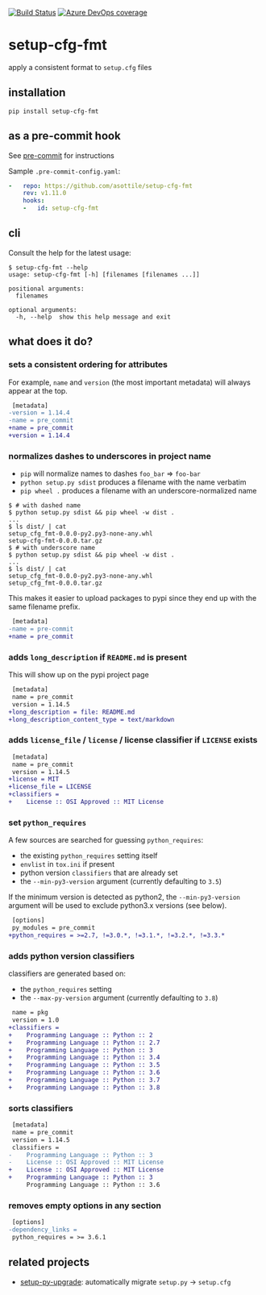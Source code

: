 [![Build Status](https://dev.azure.com/asottile/asottile/_apis/build/status/asottile.setup-cfg-fmt?branchName=master)](https://dev.azure.com/asottile/asottile/_build/latest?definitionId=51&branchName=master)
[![Azure DevOps coverage](https://img.shields.io/azure-devops/coverage/asottile/asottile/51/master.svg)](https://dev.azure.com/asottile/asottile/_build/latest?definitionId=51&branchName=master)

setup-cfg-fmt
=============

apply a consistent format to `setup.cfg` files

## installation

`pip install setup-cfg-fmt`

## as a pre-commit hook

See [pre-commit](https://github.com/pre-commit/pre-commit) for instructions

Sample `.pre-commit-config.yaml`:

```yaml
-   repo: https://github.com/asottile/setup-cfg-fmt
    rev: v1.11.0
    hooks:
    -   id: setup-cfg-fmt
```

## cli

Consult the help for the latest usage:

```console
$ setup-cfg-fmt --help
usage: setup-cfg-fmt [-h] [filenames [filenames ...]]

positional arguments:
  filenames

optional arguments:
  -h, --help  show this help message and exit
```

## what does it do?

### sets a consistent ordering for attributes

For example, `name` and `version` (the most important metadata) will always
appear at the top.

```diff
 [metadata]
-version = 1.14.4
-name = pre_commit
+name = pre_commit
+version = 1.14.4
```

### normalizes dashes to underscores in project name

- `pip` will normalize names to dashes `foo_bar` => `foo-bar`
- `python setup.py sdist` produces a filename with the name verbatim
- `pip wheel .` produces a filename with an underscore-normalized name

```console
$ # with dashed name
$ python setup.py sdist && pip wheel -w dist .
...
$ ls dist/ | cat
setup_cfg_fmt-0.0.0-py2.py3-none-any.whl
setup-cfg-fmt-0.0.0.tar.gz
$ # with underscore name
$ python setup.py sdist && pip wheel -w dist .
...
$ ls dist/ | cat
setup_cfg_fmt-0.0.0-py2.py3-none-any.whl
setup_cfg_fmt-0.0.0.tar.gz
```

This makes it easier to upload packages to pypi since they end up with the
same filename prefix.

```diff
 [metadata]
-name = pre-commit
+name = pre_commit
```

### adds `long_description` if `README.md` is present

This will show up on the pypi project page

```diff
 [metadata]
 name = pre_commit
 version = 1.14.5
+long_description = file: README.md
+long_description_content_type = text/markdown
```

### adds `license_file` / `license` / license classifier if `LICENSE` exists

```diff
 [metadata]
 name = pre_commit
 version = 1.14.5
+license = MIT
+license_file = LICENSE
+classifiers =
+    License :: OSI Approved :: MIT License
```

### set `python_requires`

A few sources are searched for guessing `python_requires`:

- the existing `python_requires` setting itself
- `envlist` in `tox.ini` if present
- python version `classifiers` that are already set
- the `--min-py3-version` argument (currently defaulting to `3.5`)

If the minimum version is detected as python2, the `--min-py3-version`
argument will be used to exclude python3.x versions (see below).

```diff
 [options]
 py_modules = pre_commit
+python_requires = >=2.7, !=3.0.*, !=3.1.*, !=3.2.*, !=3.3.*
```

### adds python version classifiers

classifiers are generated based on:

- the `python_requires` setting
- the `--max-py-version` argument (currently defaulting to `3.8`)

```diff
 name = pkg
 version = 1.0
+classifiers =
+    Programming Language :: Python :: 2
+    Programming Language :: Python :: 2.7
+    Programming Language :: Python :: 3
+    Programming Language :: Python :: 3.4
+    Programming Language :: Python :: 3.5
+    Programming Language :: Python :: 3.6
+    Programming Language :: Python :: 3.7
+    Programming Language :: Python :: 3.8
```

### sorts classifiers

```diff
 [metadata]
 name = pre_commit
 version = 1.14.5
 classifiers =
-    Programming Language :: Python :: 3
-    License :: OSI Approved :: MIT License
+    License :: OSI Approved :: MIT License
+    Programming Language :: Python :: 3
     Programming Language :: Python :: 3.6
```

### removes empty options in any section

```diff
 [options]
-dependency_links =
 python_requires = >= 3.6.1
```

## related projects

- [setup-py-upgrade]: automatically migrate `setup.py` -> `setup.cfg`

[setup-py-upgrade]: https://github.com/asottile/setup-py-upgrade
